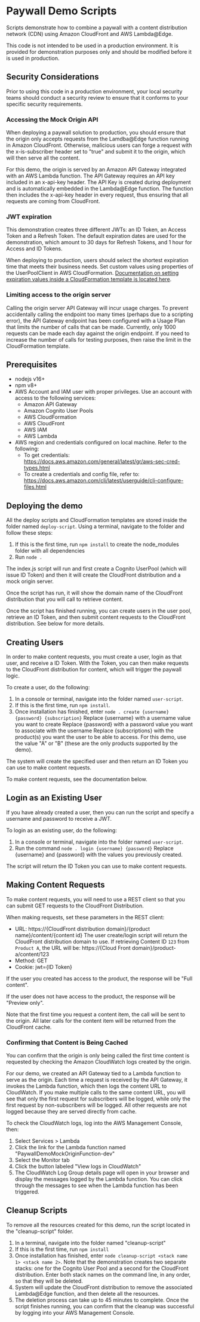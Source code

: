 # Paywall Demo Scripts
Scripts demonstrate how to combine a paywall with a content distribution network (CDN) using Amazon CloudFront and AWS Lambda@Edge.

This code is not intended to be used in a production environment. It is provided for demonstration purposes only and should be modified before it is used in production.

## Security Considerations
Prior to using this code in a production environment, your local security teams should conduct a security review to ensure that it conforms to your specific security requirements.

### Accessing the Mock Origin API
When deploying a paywall solution to production, you should ensure that the origin only accepts requests from the Lamdba@Edge function running in Amazon CloudFront. Otherwise, malicious users can forge a request with the x-is-subscriber header set to "true" and submit it to the origin, which will then serve all the content.

For this demo, the origin is served by an Amazon API Gateway integrated with an AWS Lambda function. The API Gateway requires an API key included in an x-api-key header. The API Key is created during deployment and is automatically embedded in the Lambda@Edge function. The function then includes the x-api-key header in every request, thus ensuring that all requests are coming from CloudFront. 

### JWT expiration
This demonstration creates three different JWTs: an ID Token, an Access Token and a Refresh Token. The default expiration dates are used for the demonstration, which amount to 30 days for Refresh Tokens, and 1 hour for Access and ID Tokens. 

When deploying to production, users should select the shortest expiration time that meets their business needs. Set custom values using properties of the UserPoolClient in AWS CloudFormation. [Documentation on setting expiration values inside a CloudFormation template is located here](https://docs.aws.amazon.com/AWSCloudFormation/latest/UserGuide/aws-resource-cognito-userpoolclient.html). 

### Limiting access to the origin server
Calling the origin server API Gateway will incur usage charges. To prevent accidentally calling the endpoint too many times (perhaps due to a scripting error), the API Gateway endpoint has been configured with a Usage Plan that limits the number of calls that can be made. Currently, only 1000 requests can be made each day against the origin endpoint. If you need to increase the number of calls for testing purposes, then raise the limit in the CloudFormation template.

## Prerequisites
* nodejs v16+
* npm v8+
* AWS Account and IAM user with proper privileges. Use an account with access to the following services:
  * Amazon API Gateway
  * Amazon Cognito User Pools
  * AWS CloudFormation
  * AWS CloudFront
  * AWS IAM
  * AWS Lambda
* AWS region and credentials configured on local machine. Refer to the following:
  * To get credentials: https://docs.aws.amazon.com/general/latest/gr/aws-sec-cred-types.html
  * To create a credentials and config file, refer to: https://docs.aws.amazon.com/cli/latest/userguide/cli-configure-files.html 

## Deploying the demo
All the deploy scripts and CloudFormation templates are stored inside the folder named `deploy-script`. Using a terminal, navigate to the folder and follow these steps:

1. If this is the first time, run `npm install` to create the node_modules folder with all dependencies
2. Run `node .`

The index.js script will run and first create a Cognito UserPool (which will issue ID Token) and then it will create the CloudFront distribution and a mock origin server. 

Once the script has run, it will show the domain name of the CloudFront distribution that you will call to retrieve content.

Once the script has finished running, you can create users in the user pool, retrieve an ID Token, and then submit content requests to the CloudFront distribution. See below for more details.

## Creating Users
In order to make content requests, you must create a user, login as that user, and receive a ID Token. With the Token, you can then make requests to the CloudFront distribution for content, which will trigger the paywall logic.

To create a user, do the following:

1. In a console or terminal, navigate into the folder named `user-script`.
2. If this is the first time, run `npm install`.
3. Once installation has finished, enter `node . create {username} {password} {subscription}`
   Replace {username} with a username value you want to create
   Replace {password} with a password value you want to associate with the username
   Replace {subscriptions} with the product(s) you want the user to be able to access. For this demo, use the value "A" or "B" (these are the only products supported by the demo).

The system will create the specified user and then return an ID Token you can use to make content requests.

To make content requests, see the documentation below.

## Login as an Existing User
If you have already created a user, then you can run the script and specify a username and password to receive a JWT.

To login as an existing user, do the following:

1. In a console or terminal, navigate into the folder named `user-script`.
2. Run the command `node . login {username} {password}`
   Replace {username} and {password} with the values you previously created.

The script will return the ID Token you can use to make content requests.

## Making Content Requests
To make content requests, you will need to use a REST client so that you can submit GET requests to the CloudFront Distribution. 

When making requests, set these parameters in the REST client:

* URL: https://{CloudFront distribution domain}/{product name}/content/{content id}
       The user create/login script will return the CloudFront distribution domain to use.
       If retrieving Content ID `123` from `Product A`, the URL will be:
       https://{Cloud Front domain}/product-a/content/123
* Method: GET
* Cookie: jwt={ID Token}

If the user you created has access to the product, the response will be "Full content".

If the user does not have access to the product, the response will be "Preview only".

Note that the first time you request a content item, the call will be sent to the origin. All later calls for the content item will be returned from the CloudFront cache.

### Confirming that Content is Being Cached
You can confirm that the origin is only being called the first time content is requested by checking the Amazon CloudWatch logs created by the origin.

For our demo, we created an API Gateway tied to a Lambda function to serve as the origin. Each time a request is received by the API Gateway, it invokes the Lambda function, which then logs the content URL to CloudWatch. If you make multiple calls to the same content URL, you will see that only the first request for subscribers will be logged, while only the first request by non-subscribers will be logged. All other requests are not logged because they are served directly from cache.

To check the CloudWatch logs, log into the AWS Management Console, then:

1. Select Services > Lambda
2. Click the link for the Lambda function named "PaywallDemoMockOriginFunction-dev"
3. Select the Monitor tab
4. Click the button labeled "View logs in CloudWatch"
5. The CloudWatch Log Group details page will open in your browser and display the messages logged by the Lambda function. You can click through the messages to see when the Lambda function has been triggered.

## Cleanup Scripts
To remove all the resources created for this demo, run the script located in the "cleanup-script" folder.

1. In a terminal, navigate into the folder named "cleanup-script"
2. If this is the first time, run `npm install`
3. Once installation has finished, enter `node cleanup-script <stack name 1> <stack name 2>`. Note that the demonstration creates two separate stacks: one for the Cognito User Pool and a second for the CloudFront distribution. Enter both stack names on the command line, in any order, so that they will be deleted.
4. System will update the CloudFront distribution to remove the associated Lambda@Edge function, and then delete all the resources. 
5. The deletion process can take up to 45 minutes to complete. Once the script finishes running, you can confirm that the cleanup was successful by logging into your AWS Management Console. 